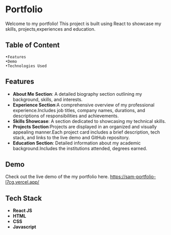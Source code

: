 
# Portfolio

Welcome to my portfolio! This project is built using React to showcase my skills, projects,experiences and education.
## Table of Content
    •Features
    •Demo
    •Technologies Used
    
    
## Features

- **About Me Section**: A detailed biography section outlining my background, skills, and interests.
- **Experience Section**:A comprehensive overview of my professional experience.Includes job titles, company names, durations, and descriptions of responsibilities and achievements.
- **Skills Showcase**: A section dedicated to showcasing my technical skills.
- **Projects Section**:Projects are displayed in an organized and visually appealing manner.Each project card includes a brief description, tech stack, and links to the live demo and GitHub repository.
- **Education Section**: Detailed information about my academic background.Includes the institutions attended, degrees earned.



## Demo

Check out the live demo of the my portfolio here.
https://sam-portfolio-l7cg.vercel.app/


## Tech Stack

- **React JS** 
- **HTML**
- **CSS**
- **Javascript**

